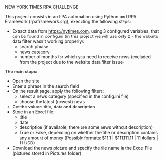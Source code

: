 NEW YORK TIMES RPA CHALLENGE

This project consists in an RPA automation using Python and RPA Framework (rpaframework.org), executing the following steps:

- Extract data from https://nytimes.com, using 3 configured variables, that can be found in config.ini (in this project we will use only 2 - the website data filter wasn't working properly):
  - search phrase
  - news category
  - number of months for which you need to receive news (excluded from the project due to the website data filter issue)

The main steps:

- Open the site
- Enter a phrase in the search field
- On the result page, apply the following filters:
    - select a news category (specified in the config.ini file)
    - choose the latest (newest) news
- Get the values: title, date and description
- Store in an Excel file:
    - title
    - date
    - description (if available, there are some news without description)
    - True or False, depending on whether the title or description contains any amount of money (Possible formats: $11.1 | $111,111.11 | 11 dollars | 11 USD)
- Download the news picture and specify the file name in the Excel File (pictures stored in Pictures folder)
  

